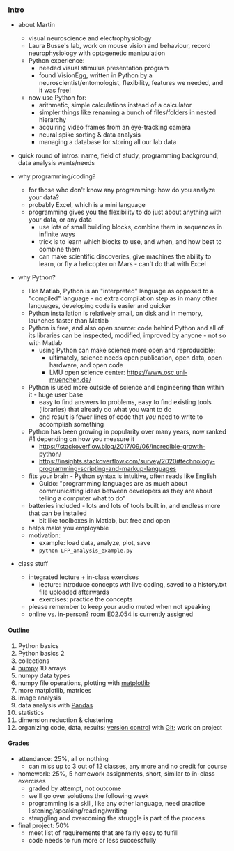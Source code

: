 ### Intro

- about Martin
    - visual neuroscience and electrophysiology
    - Laura Busse's lab, work on mouse vision and behaviour, record neurophysiology with optogenetic manipulation
    - Python experience:
        - needed visual stimulus presentation program
        - found VisionEgg, written in Python by a neuroscientist/entomologist, flexibility, features we needed, and it was free!
    - now use Python for:
        - arithmetic, simple calculations instead of a calculator
        - simpler things like renaming a bunch of files/folders in nested hierarchy
        - acquiring video frames from an eye-tracking camera
        - neural spike sorting & data analysis
        - managing a database for storing all our lab data

- quick round of intros: name, field of study, programming background, data analysis wants/needs

- why programming/coding?
    - for those who don't know any programming: how do you analyze your data?
    - probably Excel, which is a mini language
    - programming gives you the flexibility to do just about anything with your data, or any data
        - use lots of small building blocks, combine them in sequences in infinite ways
        - trick is to learn which blocks to use, and when, and how best to combine them
        - can make scientific discoveries, give machines the ability to learn, or fly a helicopter on Mars - can't do that with Excel

- why Python?
    - like Matlab, Python is an "interpreted" language as opposed to a "compiled" language - no extra compilation step as in many other languages, developing code is easier and quicker
    - Python installation is relatively small, on disk and in memory, launches faster than Matlab
    - Python is free, and also open source: code behind Python and all of its libraries can be inspected, modified, improved by anyone - not so with Matlab
        - using Python can make science more open and reproducible:
            - ultimately, science needs open publication, open data, open hardware, and open code
            - LMU open science center: https://www.osc.uni-muenchen.de/
    - Python is used more outside of science and engineering than within it - huge user base
        - easy to find answers to problems, easy to find existing tools (libraries) that already do what you want to do
        - end result is fewer lines of code that *you* need to write to accomplish something
    - Python has been growing in popularity over many years, now ranked #1 depending on how you measure it
        - https://stackoverflow.blog/2017/09/06/incredible-growth-python/
        - https://insights.stackoverflow.com/survey/2020#technology-programming-scripting-and-markup-languages
    - fits your brain - Python syntax is intuitive, often reads like English
        - Guido: "programming languages are as much about communicating ideas between developers as they are about telling a computer what to do"
    - batteries included - lots and lots of tools built in, and endless more that can be installed
        - bit like toolboxes in Matlab, but free and open
    - helps make you employable
    - motivation:
        - example: load data, analyze, plot, save
        - `python LFP_analysis_example.py`

- class stuff
    - integrated lecture + in-class exercises
        - lecture: introduce concepts wth live coding, saved to a history.txt file uploaded afterwards
        - exercises: practice the concepts
    - please remember to keep your audio muted when not speaking
    - online vs. in-person? room E02.054 is currently assigned

#### Outline

1. Python basics
2. Python basics 2
3. collections
4. [numpy](http://numpy.org) 1D arrays
5. numpy data types
6. numpy file operations, plotting with [matplotlib](http://matplotlib.org)
7. more matplotlib, matrices
8. image analysis
9. data analysis with [Pandas](http://pandas.pydata.org)
10. statistics
11. dimension reduction & clustering
12. organizing code, data, results; [version
control](https://git-scm.com/book/en/v2/Getting-Started-About-Version-Control) with
[Git](https://git-scm.com/); work on project

#### Grades

- attendance: 25%, all or nothing
    - can miss up to 3 out of 12 classes, any more and no credit for course
- homework: 25%, 5 homework assignments, short, similar to in-class exercises
    - graded by attempt, not outcome
    - we'll go over solutions the following week
    - programming is a skill, like any other language, need practice listening/speaking/reading/writing
    - struggling and overcoming the struggle is part of the process
- final project: 50%
    - meet list of requirements that are fairly easy to fulfill
    - code needs to run more or less successfully
